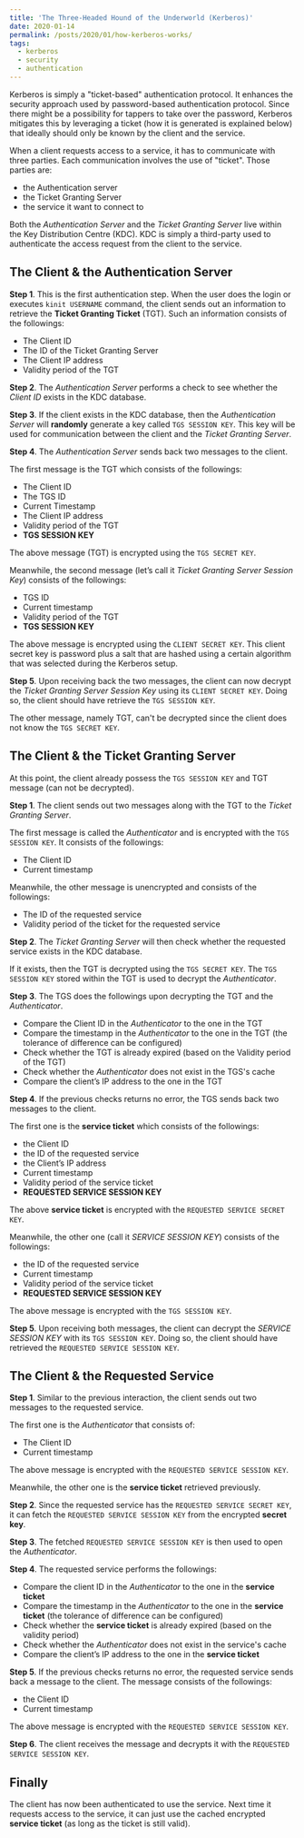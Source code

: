 ```yaml
---
title: 'The Three-Headed Hound of the Underworld (Kerberos)'
date: 2020-01-14
permalink: /posts/2020/01/how-kerberos-works/
tags:
  - kerberos
  - security
  - authentication
---
```


Kerberos is simply a "ticket-based" authentication protocol. It enhances the security approach used by password-based authentication protocol. Since there might be a possibility for tappers to take over the password, Kerberos mitigates this by leveraging a ticket (how it is generated is explained below) that ideally should only be known by the client and the service.

When a client requests access to a service, it has to communicate with three parties. Each communication involves the use of "ticket". Those parties are:
<ul>
<li>the Authentication server</li>
<li>the Ticket Granting Server</li>
<li>the service it want to connect to</li>
</ul>

Both the <I>Authentication Server</I> and the <I>Ticket Granting Server</I> live within the Key Distribution Centre (KDC). KDC is simply a third-party used to authenticate the access request from the client to the service.

<h2>The Client & the Authentication Server</h2>

<b>Step 1</b>. This is the first authentication step. When the user does the login or executes `kinit USERNAME` command, the client sends out an information to retrieve the <b>Ticket Granting Ticket</b> (TGT). Such an information consists of the followings:

<ul>
<li>The Client ID</li>
<li>The ID of the Ticket Granting Server</li>
<li>The Client IP address</li>
<li>Validity period of the TGT</li>
</ul>

<b>Step 2</b>. The <I>Authentication Server</I> performs a check to see whether the <I>Client ID</I> exists in the KDC database.

<b>Step 3</b>. If the client exists in the KDC database, then the <I>Authentication Server</I> will <b>randomly</b> generate a key called `TGS SESSION KEY`. This key will be used for communication between the client and the <I>Ticket Granting Server</I>.

<b>Step 4</b>. The <I>Authentication Server</I> sends back two messages to the client.

The first message is the TGT which consists of the followings:

<ul>
<li>The Client ID</li>
<li>The TGS ID</li>
<li>Current Timestamp</li>
<li>The Client IP address</li>
<li>Validity period of the TGT</li>
<li><b>TGS SESSION KEY</b></li>
</ul>

The above message (TGT) is encrypted using the `TGS SECRET KEY`.

Meanwhile, the second message (let’s call it <I>Ticket Granting Server Session Key</i>) consists of the followings:

<ul>
<li>TGS ID</li>
<li>Current timestamp</li>
<li>Validity period of the TGT</li>
<li><b>TGS SESSION KEY</b></li>
</ul>

The above message is encrypted using the `CLIENT SECRET KEY`. This client secret key is password plus a salt that are hashed using a certain algorithm that was selected during the Kerberos setup.

<b>Step 5</b>. Upon receiving back the two messages, the client can now decrypt the <I>Ticket Granting Server Session Key</I> using its `CLIENT SECRET KEY`. Doing so, the client should have retrieve the `TGS SESSION KEY`.

The other message, namely TGT, can't be decrypted since the client does not know the `TGS SECRET KEY`.

<h2>The Client & the Ticket Granting Server</h2>

At this point, the client already possess the `TGS SESSION KEY` and TGT message (can not be decrypted).

<b>Step 1</b>. The client sends out two messages along with the TGT to the <I>Ticket Granting Server</I>.

The first message is called the <I>Authenticator</I> and is encrypted with the `TGS SESSION KEY`. It consists of the followings:

<ul>
<li>The Client ID</li>
<li>Current timestamp</li>
</ul>

Meanwhile, the other message is unencrypted and consists of the followings:

<ul>
<li>The ID of the requested service</li>
<li>Validity period of the ticket for the requested service</li>
</ul>

<b>Step 2</b>. The <I>Ticket Granting Server</I> will then check whether the requested service exists in the KDC database.

If it exists, then the TGT is decrypted using the `TGS SECRET KEY`. The `TGS SESSION KEY` stored within the TGT is used to decrypt the <I>Authenticator</I>.

<b>Step 3</b>. The TGS does the followings upon decrypting the TGT and the <I>Authenticator</I>.

<ul>
<li>Compare the Client ID in the <I>Authenticator</I> to the one in the TGT</li>
<li>Compare the timestamp in the <I>Authenticator</I> to the one in the TGT (the tolerance of difference can be configured)</li>
<li>Check whether the TGT is already expired (based on the Validity period of the TGT)</li>
<li>Check whether the <I>Authenticator</I> does not exist in the TGS's cache</li>
<li>Compare the client’s IP address to the one in the TGT</li>
</ul>

<b>Step 4</b>. If the previous checks returns no error, the TGS sends back two messages to the client.

The first one is the <b>service ticket</b> which consists of the followings:

<ul>
<li>the Client ID</li>
<li>the ID of the requested service</li>
<li>the Client’s IP address</li>
<li>Current timestamp</li>
<li>Validity period of the service ticket</li>
<li><b>REQUESTED SERVICE SESSION KEY</b></li>
</ul>

The above <b>service ticket</b> is encrypted with the `REQUESTED SERVICE SECRET KEY`.

Meanwhile, the other one (call it <I>SERVICE SESSION KEY</I>) consists of the followings:

<ul>
<li>the ID of the requested service</li>
<li>Current timestamp</li>
<li>Validity period of the service ticket</li>
<li><b>REQUESTED SERVICE SESSION KEY</b></li>
</ul>

The above message is encrypted with the `TGS SESSION KEY`.

<b>Step 5</b>. Upon receiving both messages, the client can decrypt the <I>SERVICE SESSION KEY</I> with its `TGS SESSION KEY`. Doing so, the client should have retrieved the `REQUESTED SERVICE SESSION KEY`.

<h2>The Client & the Requested Service</h2>

<b>Step 1</b>. Similar to the previous interaction, the client sends out two messages to the requested service.

The first one is the <I>Authenticator</I> that consists of:

<ul>
<li>The Client ID</li>
<li>Current timestamp</li>
</ul>

The above message is encrypted with the `REQUESTED SERVICE SESSION KEY`.

Meanwhile, the other one is the <b>service ticket</b> retrieved previously.

<b>Step 2</b>. Since the requested service has the `REQUESTED SERVICE SECRET KEY`, it can fetch the `REQUESTED SERVICE SESSION KEY` from the encrypted <b>secret key</b>.

<b>Step 3</b>. The fetched `REQUESTED SERVICE SESSION KEY` is then used to open the <I>Authenticator</I>.

<b>Step 4</b>. The requested service performs the followings:

<ul>
<li>Compare the client ID in the <I>Authenticator</I> to the one in the <b>service ticket</b></li>
<li>Compare the timestamp in the <I>Authenticator</I> to the one in the <b>service ticket</b> (the tolerance of difference can be configured)</li>
<li>Check whether the <b>service ticket</b> is already expired (based on the validity period)</li>
<li>Check whether the <I>Authenticator</I> does not exist in the service's cache</li>
<li>Compare the client’s IP address to the one in the <b>service ticket</b></li>
</ul>

<b>Step 5</b>. If the previous checks returns no error, the requested service sends back a message to the client. The message consists of the followings:

<ul>
<li>the Client ID</li>
<li>Current timestamp</li>
</ul>

The above message is encrypted with the `REQUESTED SERVICE SESSION KEY`.

<b>Step 6</b>. The client receives the message and decrypts it with the `REQUESTED SERVICE SESSION KEY`.

<h2>Finally</h2>

The client has now been authenticated to use the service. Next time it requests access to the service, it can just use the cached encrypted <b>service ticket</b> (as long as the ticket is still valid).
